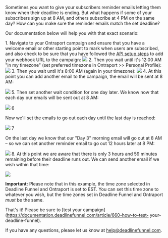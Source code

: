 Sometimes you want to give your subscribers reminder emails letting them know
when their deadline is ending. But what happens if some of your subscribers
sign up at 8 AM, and others subscribe at 4 PM on the same day? How can you
make sure the reminder emails match the set deadline?

Our documentation below will help you with that exact scenario:

1\. Navigate to your Ontraport campaign and ensure that you have a welcome email or other starting point to mark when users are subscribed, and also check to be sure that you have followed the [API setup steps](https://documentation.deadlinefunnel.com/article/251-how-to-integrate-deadline-funnel-with-ontraport-api) to add your webhook URL to the campaign: 
![](https://s3.amazonaws.com/helpscout.net/docs/assets/53974d6ce4b0c76107b109d1/images/5d93548804286364bc8fc659/file-ARCyB9jPao.jpg) 2\. Then you wait until it's 12:00 AM "in my timezone" (set preferred timezone in Ontraport >> Personal Profile): 
![](https://s3.amazonaws.com/helpscout.net/docs/assets/53974d6ce4b0c76107b109d1/images/5d935a7c04286364bc8fc6da/file-BbaMx2mSgJ.jpg) 3\. Then you wait until it's 8:00 AM (again in your timezone): 
![](https://s3.amazonaws.com/helpscout.net/docs/assets/53974d6ce4b0c76107b109d1/images/5d935aae2c7d3a7e9ae1db50/file-NVVNtyKIy0.jpg) 4\. At this point you can add another email to the campaign, the email will be sent at 8 AM:   

![](https://s3.amazonaws.com/helpscout.net/docs/assets/53974d6ce4b0c76107b109d1/images/5d935b2504286364bc8fc6ed/file-Dqjv7cmaf7.jpg) 5\. Then set another wait condition for one day later. We know now that each day our emails will be sent out at 8 AM:   

![](https://s3.amazonaws.com/helpscout.net/docs/assets/53974d6ce4b0c76107b109d1/images/5d935b9804286364bc8fc6fc/file-SiqoigPAWJ.jpg) 6

    

Now we'll set the emails to go out each day until the last day is reached:

![](https://s3.amazonaws.com/helpscout.net/docs/assets/53974d6ce4b0c76107b109d1/images/5d935c272c7d3a7e9ae1db6e/file-paplHhipj4.jpg) 7

    

On the last day we know that our "Day 3" morning email will go out at 8 AM –
so we can set another reminder email to go out 12 hours later at 8 PM:

![](https://s3.amazonaws.com/helpscout.net/docs/assets/53974d6ce4b0c76107b109d1/images/5d935dfb04286364bc8fc723/file-35AiEcm6RP.jpg)
8\. At this point we are aware that there is only 3 hours and 59 minutes remaining before their deadline runs out. We can send another email if we wish within that time:   

![](https://s3.amazonaws.com/helpscout.net/docs/assets/53974d6ce4b0c76107b109d1/images/5d935ea804286364bc8fc736/file-gV9tC9CHui.jpg)

**Important:** Please note that in this example, the time zone selected in
Deadline Funnel and Ontraport is set to EST. You can set this time zone to
whatever you wish, but the time zones set in Deadline Funnel and Ontraport
_must_ be the same.

That's it! Please be sure to [test your
campaign](https://documentation.deadlinefunnel.com/article/660-how-to-test-
your-deadline-funnel).

If you have any questions, please let us know at
[help@deadlinefunnel.com](mailto:mailto:help@deadlinefunnel.com).

